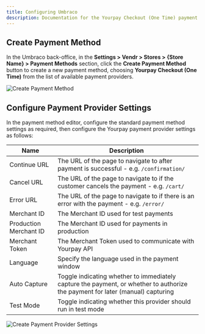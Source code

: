 ```yaml
---
title: Configuring Umbraco
description: Documentation for the Yourpay Checkout (One Time) payment provider for Vendr, the eCommerce solution for Umbraco v8+
---
```


## Create Payment Method

In the Umbraco back-office, in the **Settings > Vendr > Stores > {Store Name} > Payment Methods** section, click the **Create Payment Method** button to create a new payment method, choosing **Yourpay Checkout (One Time)** from the list of available payment providers.

![Create Payment Method](~/assets/images/screenshots/yourpay/umbraco_create_payment_method.png)

## Configure Payment Provider Settings

In the payment method editor, configure the standard payment method settings as required, then configure the Yourpay payment provider settings as follows:

| Name | Description |
| ---- | ----------- |
| Continue URL | The URL of the page to navigate to after payment is successful - e.g. `/confirmation/` |
| Cancel URL | The URL of the page to navigate to if the customer cancels the payment - e.g. `/cart/` |
| Error URL | The URL of the page to navigate to if there is an error with the payment - e.g. `/error/` |
| Merchant ID | The Merchant ID used for test payments |
| Production Merchant ID | The Merchant ID used for payments in production |
| Merchant Token | The Merchant Token used to communicate with Yourpay API |
| Language | Specify the language used in the payment window |
| Auto Capture | Toggle indicating whether to immediately capture the payment, or whether to authorize the payment for later (manual) capturing |
| Test Mode | Toggle indicating whether this provider should run in test mode |

![Create Payment Provider Settings](~/assets/images/screenshots/yourpay/umbraco_configure_yourpay_settings.png)
